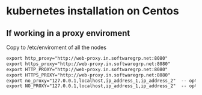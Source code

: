 # kubernetes installation on Centos

##  If working in a proxy enviroment 
Copy to /etc/enviroment of all the nodes
```markdown
export http_proxy="http://web-proxy.in.softwaregrp.net:8080"
export https_proxy="http://web-proxy.in.softwaregrp.net:8080"
export HTTP_PROXY="http://web-proxy.in.softwaregrp.net:8080"
export HTTPS_PROXY="http://web-proxy.in.softwaregrp.net:8080"
export no_proxy="127.0.0.1,localhost,ip_address_1,ip_address_2"  -- optional if all the nodes in the same network
export NO_PROXY="127.0.0.1,localhost,ip_address_1,ip_address_2"  -- optional if all the nodes in the same network
```

